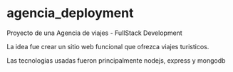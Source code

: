 # agencia_deployment


Proyecto de una Agencia de viajes - FullStack Development

La idea fue crear un sitio web funcional que ofrezca viajes turisticos.

Las tecnologias usadas fueron principalmente nodejs, express y mongodb

